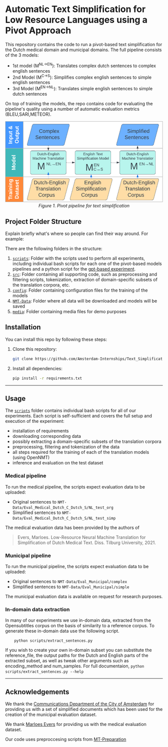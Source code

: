 # Automatic Text Simplification for Low Resource Languages using a Pivot Approach

This repository contains the code to run a pivot-based text simplification for the Dutch medical domain and municipal domains.
The full pipeline consists of the 3 models:
* 1st model (M<sup>NL&rarr;EN</sup>): Translates complex dutch sentences to complex english sentences
* 2nd Model (M<sup>C&rarr;S</sup>): Simplifies complex english sentences to simple english sentences
* 3rd Model (M<sup>EN&rarr;NL</sup>): Translates simple english sentences to simple dutch sentences

On top of training the models, the repo contains code for evaluating the pipeline's quality using a number of automatic evaluation metrics (BLEU,SARI,METEOR).

[//]: # (![]&#40;./media/pivot_pipeline_TS.png&#41;)
<div align="center">
   <img src="./media/pivot_pipeline_TS.png" width="600"/>
   <br>
   <em>Figure 1. Pivot pipeline for text simplification</em>
</div>

## Project Folder Structure

Explain briefly what's where so people can find their way around. For example:

There are the following folders in the structure:


1) [`scripts`](./scripts): Folder with the scripts used to perform all experiments,
including individual bash scripts for each one of the pivot-based models pipelines and
a python script for the [gpt-based experiment](./scripts/chatgpt.py).
1) [`src`](./src): Folder containing all supporting code, such as
preprocessing and filtering scripts, tokenization,
extraction of domain-specific subsets of the translation corpora, etc.
1) [`config`](./config): Folder containing configuration files for the training of the models
1) [`NMT-Data`](./NMT-Data): Folder where all data will be downloaded and models will be saved
1) [`media`](./media): Folder containing media files for demo purposes

[//]: # (1&#41; [`notebooks`]&#40;./notebooks&#41;: folder containing notebooks for running the pipeline as well as data-processing scripts for filtering, subwording, desubwording and splitting data)

## Installation
You can install this repo by following these steps:

1) Clone this repository:
    ```bash
    git clone https://github.com/Amsterdam-Internships/Text_Simplification
    ```

1) Install all dependencies:
    ```bash
    pip install -r requirements.txt
    ```
---

## Usage
The [`scripts`](./scripts) folder contains individual bash scripts for all of our experiments.
Each script is self-sufficient and covers the full setup and execution of the experiment:
- installation of requirements
- downloading corresponding data
- possibly extracting a domain-specific subsets of the translation corpora
- preprocessing, filtering and tokenization of the data
- all steps required for the training of each of the translation models (using OpenNMT)
- inference and evaluation on the test dataset

### Medical pipeline
To run the medical pipeline, the scripts expect evaluation data to be uploaded:
* Original sentences to `NMT-Data/Eval_Medical_Dutch_C_Dutch_S/NL_test_org`
* Simplified sentences to `NMT-Data/Eval_Medical_Dutch_C_Dutch_S/NL_test_simp`

The medical evaluation data has been provided by the authors of
> Evers, Marloes. Low-Resource Neural Machine Translation for Simplification of Dutch Medical Text. Diss. Tilburg University, 2021.

### Municipal pipeline
To run the municipal pipeline, the scripts expect evaluation data to be uploaded:
* Original sentences to `NMT-Data/Eval_Municipal/complex`
* Simplified sentences to `NMT-Data/Eval_Municipal/simple`

The municipal evaluation data is available on request for research purposes.

[//]: # (Please contact [Iva Gornishka]&#40;i.gornishka@amsterdam.nl&#41;.)
[//]: # (TODO: Uncomment after anonimity period.)

### In-domain data extraction
In many of our experiments we use in-domain data, extracted from the Opensubtitles corpus on the basis of similarity to a reference corpus.
To generate these in-domain data use the following script.

```commandline
    python scripts/extract_sentences.py
```

If you wish to create your own in-domain subset you can substitute the reference_file,
the output paths for the Dutch and English parts of the extracted subset,
as well as tweak other arguments such as encoding_method and num_samples.
For full documentaion, `python scripts/extract_sentences.py --help`


---
## Acknowledgements
[//]: # (This repository was created in collaboration with [Amsterdam Intelligence]&#40;https://amsterdamintelligence.com/&#41; )
[//]: # (for the [City of Amsterdam]&#40;https://www.amsterdam.nl/innovation/&#41;.)
[//]: # (TODO: Uncomment after anonimity period)

We thank the [Communications Department of the City of Amsterdam](https://www.amsterdam.nl/bestuur-organisatie/organisatie/bedrijfsvoering/directie-communicatie/)
for providing us with a set of simplified documents which has been used for the creation of the municipal evaluation dataset.

We thank [Marloes Evers](https://www.linkedin.com/in/marloes-evers-36675b134/) for providing us with the medical evaluation dataset.

Our code uses preproccesing scripts from [MT-Preparation](https://github.com/ymoslem/MT-Preparation)